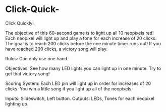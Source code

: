 # Click-Quick-
Click Quickly! 

The objective of this 60-second game is to light up all 10 neopixels red! Each neopixel will light up and play a tone for each increase of 20 clicks. The goal is to reach 200 clicks before the one minute timer runs out! If you have reached 200 clicks, a victory song will play.

Rules: Can only use one hand.

Objectives: See how many LED lights you can light up in one minute. Try to get that victory song!
 
Scoring System: Each LED pin will light up in order for increases of 20 clicks. You win a little song if you light up all of the neopixels.  

Inputs: Slideswitch, Left button. 
Outputs: LEDs, Tones for each neopixel lighting up.
